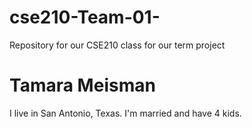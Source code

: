 # cse210-Team-01-
Repository for our CSE210 class for our term project
# Tamara Meisman
I live in San Antonio, Texas. I'm married and have 4 kids.